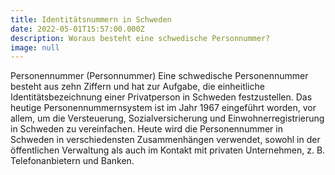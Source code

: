 ```yaml
---
title: Identitätsnummern in Schweden
date: 2022-05-01T15:57:00.000Z
description: Woraus besteht eine schwedische Personnummer?
image: null
---
```

Personennummer (Personnummer)
Eine schwedische Personennummer besteht aus zehn Ziffern und hat zur Aufgabe, die einheitliche Identitätsbezeichnung einer Privatperson in Schweden festzustellen. Das heutige Personennummernsystem ist im Jahr 1967 eingeführt worden, vor allem, um die Versteuerung, Sozialversicherung und Einwohnerregistrierung in Schweden zu vereinfachen. Heute wird die Personennummer in Schweden in verschiedensten Zusammenhängen verwendet, sowohl in der öffentlichen Verwaltung als auch im Kontakt mit privaten Unternehmen, z. B. Telefonanbietern und Banken.